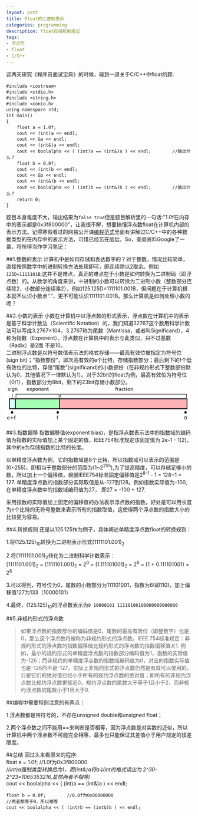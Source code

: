 ```yaml
---
layout: post
title: Float的二进制表示
categories: programming
description: float存储机制笔记 
tags: 
- 浮点型
- float
- C/C++
---
```

这两天研究《程序员面试宝典》的时候，碰到一道关于C/C++中float的题:  
	
	#include <iostream> 
	#include <stdio.h> 
	#include <string.h> 
	#include <conio.h> 
	using namespace std;  
	int main()  
	{  
		float a = 1.0f;  
		cout << (int)a << endl;  
		cout << &a << endl;  
		cout << (int&)a << endl;  
		cout << boolalpha << ( (int)a == (int&)a ) << endl;        //输出什么？  
		float b = 0.0f;  
		cout << (int)b << endl;  
		cout << &b << endl;  
		cout << (int&)b << endl;  
		cout << boolalpha << ( (int)b == (int&)b ) << endl;        //输出什么？  
		return 0;  
	}
题目本身难度不大，输出结果为`false true`但是题目解析里的一句话:"1.0f在内存中的表示都是0x3f800000"，让我很不解，想要搞懂浮点数float在计算机内部的表示方法。记得寒假看过的网易公开课[编程范式](http://v.163.com/special/opencourse/paradigms.html)里面有讲解过C/C++中的各种数据类型的在内存中的表示方法，可惜已经忘在脑后。So，查阅资料Google了一番，将所得当作学习笔记：  

##1.整数的表示
计算机中是如何存储和表达数字的？对于整数，情况比较简单，直接按照数学中的进制转换方法处理即可，即连续除以2取余。例如`125D=1111101B`,这并不是难点，真正的难点在于小数是如何转换为二进制码（即浮点数）的。从数学的角度来讲，十进制的小数可以转换为二进制小数（整数部分连续除2，小数部分连续乘2），例如125.125D=1111101.001B，但问题在于计算机根本就不认识小数点“.”，更不可能认识1111101.001B。那么计算机是如何处理小数的呢？  

##2.小数的表示
小数在计算机中以浮点数的形式表示，浮点数在计算机中的表示是基于科学计数法（Scientific Notation）的，我们知道32767这个数用科学计数法可以写成3.2767×104，3.2767称为尾数（Mantissa，或者叫Significand），4称为指数（Exponent）。浮点数在计算机中的表示与此类似，只不过基数（Radix）是2而
不是10。  
二进制浮点数是以符号数值表示法的格式存储——最高有效位被指定为符号位(sign bit)；“指数部份”，即次高有效的e个比特，存储指数部分；最后剩下的f个低有效位的比特，存储“尾数”(significand)的小数部份（在非规约形式下整数部份默认为0，其他情况下一律默认为1）。对于32bit的float为例，最高有效位为符号位（0/1），指数部分为8bit，剩下的23bit存储小数部分。
![Imgur](/media/images/float.jpg)   

##3.指数偏移
指数偏移值(exponent bias)，是指浮点数表示法中的指数域的编码值为指数的实际值加上某个固定的值，IEEE754标准规定该固定值为 2e-1 - 1[2]，其中的e为存储指数的比特的长度。

以单精度浮点数为例，它的指数域是8个比特，所以指数域可以表示的范围是(0~255)，即相当于整数部分的范围为(1~2<sup>255</sup>),为了提高精度，可以存储足够小的数，所以加上一个偏移值，根据IEEE754标准固定偏移值是2<sup>8-1</sup> - 1 = 128−1 = 127. 单精度浮点数的指数部分实际取值是从-127到128。例如指数实际值为-100,在单精度浮点数中的指数域编码值为27， 即27 = -100 + 127.

采用指数的实际值加上固定的偏移值的办法表示浮点数的指数，好处是可以用长度为e个比特的无符号整数来表示所有的指数取值，这使得两个浮点数的指数大小的比较更为容易。
 
##4.转换规则
还是以125.125作为例子，具体阐述单精度浮点数float的转换规则：  
  
1.将(125.125)<sub>10</sub>转换为二进制表示形式(1111101.001)<sub>2</sub>  

2.将(1111101.001)<sub>2</sub>转化为二进制科学计数表示：  
(1111101.001)<sub>2</sub> = (1111101.001)<sub>2</sub> × 2<sup>0</sup> = (1.111101001)<sub>2</sub> × 2<sup>6</sup> = (1 + 0.111101001) × 2<sup>6</sup>  

3.可以得到，符号位为0，尾数的小数部分为111101001，指数为6(即110)，加上偏移值127为133（10000101）  

4.最终，(125.125)<sub>10</sub>的浮点数表示为`0 10000101 11110100100000000000000`  

##5.非规约形式的浮点数 
>如果浮点数的指数部分的编码值是0，尾数的最高有效位（即整数字）也是0，那么这个浮点数将被称为非规约形式的浮点数。IEEE 754标准规定：非规约形式的浮点数的指数偏移值比规约形式的浮点数的指数偏移值大1. 例如，最小的规约形式的单精度浮点数的指数部分编码值为1，指数的实际值为-126；而非规约的单精度浮点数的指数域编码值为0，对应的指数实际值也是-126而不是-127。实际上非规约形式的浮点数仍然是有效可以使用的，只是它们的绝对值已经小于所有的规约浮点数的绝对值；即所有的非规约浮点数比规约浮点数更接近0。规约浮点数的尾数大于等于1且小于2，而非规约浮点数的尾数小于1且大于0.  

##编程中需要特别注意的有两点：

1.浮点数都是带符号的，不存在unsigned double和unsigned float；

2.两个浮点数之间不能用==来判断是否相等，因为浮点数是对实数的近似，所以计算机中两个浮点数不可能完全相等，最多也只能保证其差值小于用户规定的误差限度。

##总结
回过头来看原来的程序:  
	float a = 1.0f;   		//1.0f为0x3f800000  
	/*(int)a强制类型转换后为1，而(int&)a将a以int的格式读出为
	2^30-2^23=1065353216,显然两者不相等*/  
	cout << boolalpha << ( (int)a == (int&)a ) << endl;       

	float b = 0.0f;        //0.0f为0x00000000  
	//两者都等于0，所以相等 
	cout << boolalpha << ( (int)b == (int&)b ) << endl;           